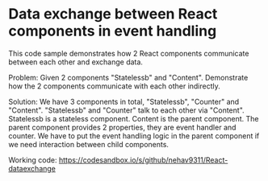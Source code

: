 # Data exchange between React components in event handling
This code sample demonstrates how 2 React components communicate between each other and exchange data.

Problem: Given 2 components "Statelessb" and "Content". Demonstrate how the 2 components communicate with each other indirectly.

Solution: We have 3 components in total, "Statelessb", "Counter" and "Content". "Statelessb" and "Counter" talk to each other via "Content". Statelessb is a stateless component. Content is the parent component. The parent component provides 2 properties, they are event handler and counter. We have to put the event handling logic in the parent component if we need interaction between child components. 

Working code: https://codesandbox.io/s/github/nehav9311/React-dataexchange

